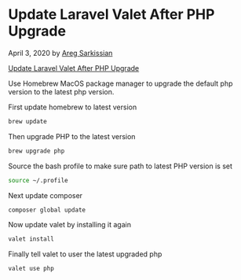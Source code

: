 # Update Laravel Valet After PHP Upgrade

April 3, 2020 by [Areg Sarkissian](https://aregsar.com/about)

[Update Laravel Valet After PHP Upgrade](https://aregsar.com/blog/2020/update-laravel-valet-after-php-upgrade)

Use Homebrew MacOS package manager to upgrade the default php version to the latest php version.

First update homebrew to latest version

```bash
brew update
```

Then upgrade PHP to the latest version

```bash
brew upgrade php
```

Source the bash profile to make sure path to latest PHP version is set

```bash
source ~/.profile
```

Next update composer

```bash
composer global update
```

Now update valet by installing it again

```bash
valet install
```

Finally tell valet to user the latest upgraded php

```bash
valet use php
```

